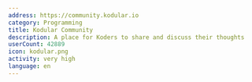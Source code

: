 ```yaml
---
address: https://community.kodular.io
category: Programming
title: Kodular Community
description: A place for Koders to share and discuss their thoughts
userCount: 42889
icon: kodular.png
activity: very high
language: en
---
```


